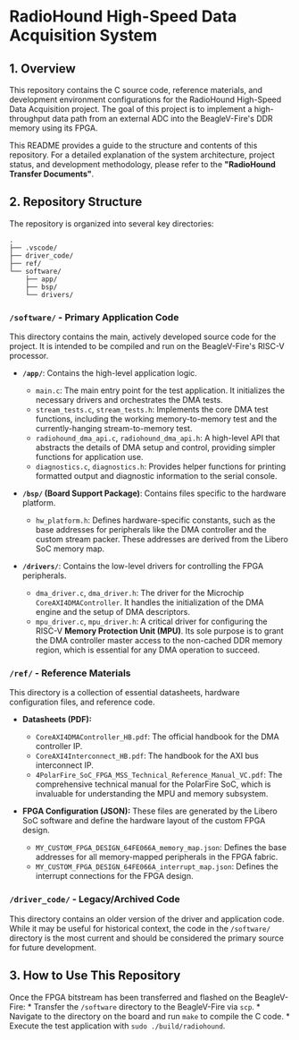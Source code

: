 # RadioHound High-Speed Data Acquisition System

## 1\. Overview

This repository contains the C source code, reference materials, and development environment configurations for the RadioHound High-Speed Data Acquisition project. The goal of this project is to implement a high-throughput data path from an external ADC into the BeagleV-Fire's DDR memory using its FPGA.

This README provides a guide to the structure and contents of this repository. For a detailed explanation of the system architecture, project status, and development methodology, please refer to the **"RadioHound Transfer Documents"**.

## 2\. Repository Structure

The repository is organized into several key directories:

```
.
├── .vscode/
├── driver_code/
├── ref/
└── software/
    ├── app/
    ├── bsp/
    └── drivers/
```

### `/software/` - Primary Application Code

This directory contains the main, actively developed source code for the project. It is intended to be compiled and run on the BeagleV-Fire's RISC-V processor.

  * **`/app/`**: Contains the high-level application logic.

      * `main.c`: The main entry point for the test application. It initializes the necessary drivers and orchestrates the DMA tests.
      * `stream_tests.c`, `stream_tests.h`: Implements the core DMA test functions, including the working memory-to-memory test and the currently-hanging stream-to-memory test.
      * `radiohound_dma_api.c`, `radiohound_dma_api.h`: A high-level API that abstracts the details of DMA setup and control, providing simpler functions for application use.
      * `diagnostics.c`, `diagnostics.h`: Provides helper functions for printing formatted output and diagnostic information to the serial console.

  * **`/bsp/` (Board Support Package)**: Contains files specific to the hardware platform.

      * `hw_platform.h`: Defines hardware-specific constants, such as the base addresses for peripherals like the DMA controller and the custom stream packer. These addresses are derived from the Libero SoC memory map.

  * **`/drivers/`**: Contains the low-level drivers for controlling the FPGA peripherals.

      * `dma_driver.c`, `dma_driver.h`: The driver for the Microchip `CoreAXI4DMAController`. It handles the initialization of the DMA engine and the setup of DMA descriptors.
      * `mpu_driver.c`, `mpu_driver.h`: A critical driver for configuring the RISC-V **Memory Protection Unit (MPU)**. Its sole purpose is to grant the DMA controller master access to the non-cached DDR memory region, which is essential for any DMA operation to succeed.

### `/ref/` - Reference Materials

This directory is a collection of essential datasheets, hardware configuration files, and reference code.

  * **Datasheets (PDF):**

      * `CoreAXI4DMAController_HB.pdf`: The official handbook for the DMA controller IP.
      * `CoreAXI4Interconnect_HB.pdf`: The handbook for the AXI bus interconnect IP.
      * `4PolarFire_SoC_FPGA_MSS_Technical_Reference_Manual_VC.pdf`: The comprehensive technical manual for the PolarFire SoC, which is invaluable for understanding the MPU and memory subsystem.

  * **FPGA Configuration (JSON):** These files are generated by the Libero SoC software and define the hardware layout of the custom FPGA design.

      * `MY_CUSTOM_FPGA_DESIGN_64FE066A_memory_map.json`: Defines the base addresses for all memory-mapped peripherals in the FPGA fabric.
      * `MY_CUSTOM_FPGA_DESIGN_64FE066A_interrupt_map.json`: Defines the interrupt connections for the FPGA design.

### `/driver_code/` - Legacy/Archived Code

This directory contains an older version of the driver and application code. While it may be useful for historical context, the code in the `/software/` directory is the most current and should be considered the primary source for future development.

## 3\. How to Use This Repository


Once the FPGA bitstream has been transferred and flashed on the BeagleV-Fire:
      * Transfer the `/software` directory to the BeagleV-Fire via `scp`.
      * Navigate to the directory on the board and run `make` to compile the C code.
      * Execute the test application with `sudo ./build/radiohound`.

